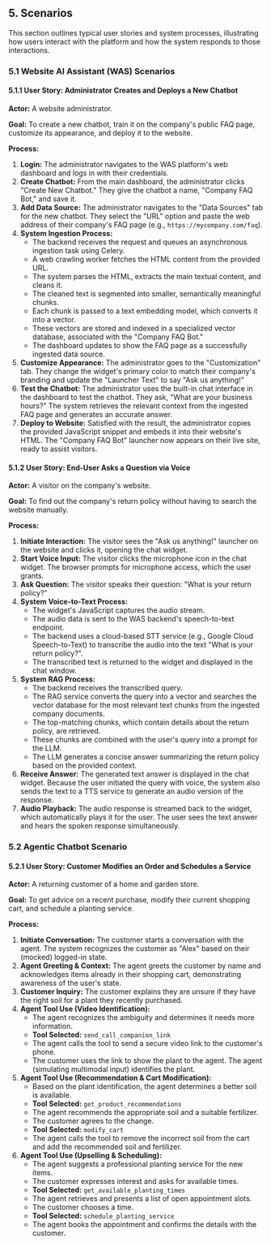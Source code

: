## 5. Scenarios

This section outlines typical user stories and system processes, illustrating how users interact with the platform and how the system responds to those interactions.

### 5.1 Website AI Assistant (WAS) Scenarios

#### 5.1.1 User Story: Administrator Creates and Deploys a New Chatbot

**Actor:** A website administrator.

**Goal:** To create a new chatbot, train it on the company's public FAQ page, customize its appearance, and deploy it to the website.

**Process:**

1.  **Login:** The administrator navigates to the WAS platform's web dashboard and logs in with their credentials.
2.  **Create Chatbot:** From the main dashboard, the administrator clicks "Create New Chatbot." They give the chatbot a name, "Company FAQ Bot," and save it.
3.  **Add Data Source:** The administrator navigates to the "Data Sources" tab for the new chatbot. They select the "URL" option and paste the web address of their company's FAQ page (e.g., `https://mycompany.com/faq`).
4.  **System Ingestion Process:**
    *   The backend receives the request and queues an asynchronous ingestion task using Celery.
    *   A web crawling worker fetches the HTML content from the provided URL.
    *   The system parses the HTML, extracts the main textual content, and cleans it.
    *   The cleaned text is segmented into smaller, semantically meaningful chunks.
    *   Each chunk is passed to a text embedding model, which converts it into a vector.
    *   These vectors are stored and indexed in a specialized vector database, associated with the "Company FAQ Bot."
    *   The dashboard updates to show the FAQ page as a successfully ingested data source.
5.  **Customize Appearance:** The administrator goes to the "Customization" tab. They change the widget's primary color to match their company's branding and update the "Launcher Text" to say "Ask us anything!"
6.  **Test the Chatbot:** The administrator uses the built-in chat interface in the dashboard to test the chatbot. They ask, "What are your business hours?" The system retrieves the relevant context from the ingested FAQ page and generates an accurate answer.
7.  **Deploy to Website:** Satisfied with the result, the administrator copies the provided JavaScript snippet and embeds it into their website's HTML. The "Company FAQ Bot" launcher now appears on their live site, ready to assist visitors.

#### 5.1.2 User Story: End-User Asks a Question via Voice

**Actor:** A visitor on the company's website.

**Goal:** To find out the company's return policy without having to search the website manually.

**Process:**

1.  **Initiate Interaction:** The visitor sees the "Ask us anything!" launcher on the website and clicks it, opening the chat widget.
2.  **Start Voice Input:** The visitor clicks the microphone icon in the chat widget. The browser prompts for microphone access, which the user grants.
3.  **Ask Question:** The visitor speaks their question: "What is your return policy?"
4.  **System Voice-to-Text Process:**
    *   The widget's JavaScript captures the audio stream.
    *   The audio data is sent to the WAS backend's speech-to-text endpoint.
    *   The backend uses a cloud-based STT service (e.g., Google Cloud Speech-to-Text) to transcribe the audio into the text "What is your return policy?".
    *   The transcribed text is returned to the widget and displayed in the chat window.
5.  **System RAG Process:**
    *   The backend receives the transcribed query.
    *   The RAG service converts the query into a vector and searches the vector database for the most relevant text chunks from the ingested company documents.
    *   The top-matching chunks, which contain details about the return policy, are retrieved.
    *   These chunks are combined with the user's query into a prompt for the LLM.
    *   The LLM generates a concise answer summarizing the return policy based on the provided context.
6.  **Receive Answer:** The generated text answer is displayed in the chat widget. Because the user initiated the query with voice, the system also sends the text to a TTS service to generate an audio version of the response.
7.  **Audio Playback:** The audio response is streamed back to the widget, which automatically plays it for the user. The user sees the text answer and hears the spoken response simultaneously.

### 5.2 Agentic Chatbot Scenario

#### 5.2.1 User Story: Customer Modifies an Order and Schedules a Service

**Actor:** A returning customer of a home and garden store.

**Goal:** To get advice on a recent purchase, modify their current shopping cart, and schedule a planting service.

**Process:**

1.  **Initiate Conversation:** The customer starts a conversation with the agent. The system recognizes the customer as "Alex" based on their (mocked) logged-in state.
2.  **Agent Greeting & Context:** The agent greets the customer by name and acknowledges items already in their shopping cart, demonstrating awareness of the user's state.
3.  **Customer Inquiry:** The customer explains they are unsure if they have the right soil for a plant they recently purchased.
4.  **Agent Tool Use (Video Identification):**
    *   The agent recognizes the ambiguity and determines it needs more information.
    *   **Tool Selected:** `send_call_companion_link`
    *   The agent calls the tool to send a secure video link to the customer's phone.
    *   The customer uses the link to show the plant to the agent. The agent (simulating multimodal input) identifies the plant.
5.  **Agent Tool Use (Recommendation & Cart Modification):**
    *   Based on the plant identification, the agent determines a better soil is available.
    *   **Tool Selected:** `get_product_recommendations`
    *   The agent recommends the appropriate soil and a suitable fertilizer.
    *   The customer agrees to the change.
    *   **Tool Selected:** `modify_cart`
    *   The agent calls the tool to remove the incorrect soil from the cart and add the recommended soil and fertilizer.
6.  **Agent Tool Use (Upselling & Scheduling):**
    *   The agent suggests a professional planting service for the new items.
    *   The customer expresses interest and asks for available times.
    *   **Tool Selected:** `get_available_planting_times`
    *   The agent retrieves and presents a list of open appointment slots.
    *   The customer chooses a time.
    *   **Tool Selected:** `schedule_planting_service`
    *   The agent books the appointment and confirms the details with the customer.
